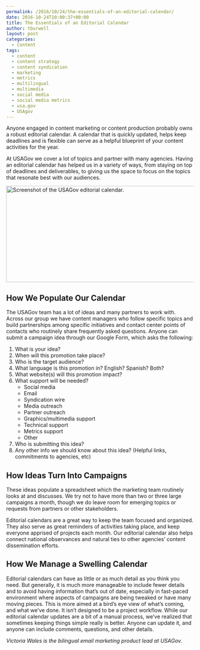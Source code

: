 ```yaml
---
permalink: /2016/10/24/the-essentials-of-an-editorial-calendar/
date: 2016-10-24T10:00:37+00:00
title: The Essentials of an Editorial Calendar
author: tburwell
layout: post
categories:
  - Content
tags:
  - content
  - content strategy
  - content syndication
  - marketing
  - metrics
  - multilingual
  - multimedia
  - social media
  - social media metrics
  - usa.gov
  - USAgov
---
```


Anyone engaged in content marketing or content production probably owns a robust editorial calendar. A calendar that is quickly updated, helps keep deadlines and is flexible can serve as a helpful blueprint of your content activities for the year.

At USAGov we cover a lot of topics and partner with many agencies. Having an editorial calendar has helped us in a variety of ways, from staying on top of deadlines and deliverables, to giving us the space to focus on the topics that resonate best with our audiences.

<img class="aligncenter size-full wp-image-381441" src="https://s3.amazonaws.com/sitesusa/wp-content/uploads/sites/212/2016/10/600-x-259-USAGov-Editorial-calendar-screenshot.jpg" alt="Screenshot of the USAGov editorial calendar." width="600" height="259" />

## How We Populate Our Calendar

The USAGov team has a lot of ideas and many partners to work with. Across our group we have content managers who follow specific topics and build partnerships among specific initiatives and contact center points of contacts who routinely share frequently asked questions. Anyone can submit a campaign idea through our Google Form, which asks the following:

  1. What is your idea?
  2. When will this promotion take place?
  3. Who is the target audience?
  4. What language is this promotion in? English? Spanish? Both?
  5. What website(s) will this promotion impact?
  6. What support will be needed? 
      * Social media
      * Email
      * Syndication wire
      * Media outreach
      * Partner outreach
      * Graphics/multimedia support
      * Technical support
      * Metrics support
      * Other
  7. Who is submitting this idea?
  8. Any other info we should know about this idea? (Helpful links, commitments to agencies, etc)

## How Ideas Turn Into Campaigns

These ideas populate a spreadsheet which the marketing team routinely looks at and discusses. We try not to have more than two or three large campaigns a month, though we do leave room for emerging topics or requests from partners or other stakeholders.

Editorial calendars are a great way to keep the team focused and organized. They also serve as great reminders of activities taking place, and keep everyone apprised of projects each month. Our editorial calendar also helps connect national observances and natural ties to other agencies&#8217; content dissemination efforts.

## How We Manage a Swelling Calendar

Editorial calendars can have as little or as much detail as you think you need. But generally, it is much more manageable to include fewer details and to avoid having information that&#8217;s out of date, especially in fast-paced environment where aspects of campaigns are being tweaked or have many moving pieces. This is more aimed at a bird&#8217;s eye view of what&#8217;s coming, and what we&#8217;ve done. It isn&#8217;t designed to be a project workflow. While our editorial calendar updates are a bit of a manual process, we&#8217;ve realized that sometimes keeping things simple really is better. Anyone can update it, and anyone can include comments, questions, and other details.

_Victoria Wales is the bilingual email marketing product lead at USAGov._